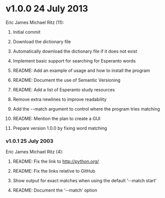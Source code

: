 v1.0.0 24 July 2013
===================

Eric James Michael Ritz (11):

1. Initial commit

2. Download the dictionary file

3. Automatically download the dictionary file if it does not exist

4. Implement basic support for searching for Esperanto words

5. README: Add an example of usage and how to install the program

6. README: Document the use of Semantic Versioning

7. README: Add a list of Esperanto study resources

8. Remove extra newlines to improve readability

9. Add the --match argument to control where the program tries
   matching
   
10. README: Mention the plan to create a GUI

11. Prepare version 1.0.0 by fixing word matching

### v1.0.1 25 July 2003 ###

Eric James Michael Ritz (4):

1. README: Fix the link to http://python.org/

2. README: Fix the links relative to GitHub

3. Show output for exact matches when using the default ‘--match
    start’
    
4. README:  Document the ‘--match’ option
